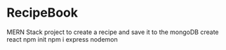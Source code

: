 # RecipeBook
MERN Stack project to create a recipe  and save it to the mongoDB
create react          npm init
                      npm i express nodemon